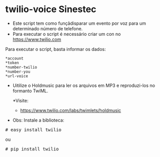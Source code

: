 # twilio-voice Sinestec

- Este script tem como funçãdisparar um evento por voz para um determinado número de telefone.
- Para executar o script é necessário criar um con no https://www.twilio.com

Para executar o script, basta informar os dados:

	*account
	*token
	*number-twilio
	*number-you
	*url-voice

- Uitilize o Holdmusic para ler os arquivos em MP3 e reproduzi-los no formanto TwiML.
	
	*Visite:
	- https://www.twilio.com/labs/twimlets/holdmusic

- Obs: Instale a biblioteca:
<pre>
# easy_install twilio
</pre>
ou
<pre>
# pip install twilio
</pre>
